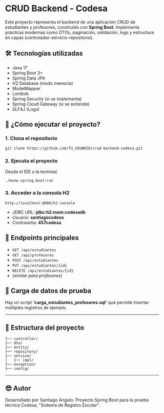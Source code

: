 # CRUD Backend - Codesa

Este proyecto representa el backend de una aplicación CRUD de estudiantes y profesores, construido con **Spring Boot**. Implementa prácticas modernas como DTOs, paginación, validación, logs y estructura en capas (controlador-servicio-repositorio).

## 🛠 Tecnologías utilizadas

- Java 17
- Spring Boot 3+
- Spring Data JPA
- H2 Database (modo memoria)
- ModelMapper
- Lombok
- Spring Security (si se implementa)
- Spring Cloud Gateway (si se extiende)
- SLF4J (Logs)

## 🚀 ¿Cómo ejecutar el proyecto?

### 1. Clona el repositorio

```bash
git clone https://github.com/TU_USUARIO/crud-backend-codesa.git
```

### 2. Ejecuta el proyecto

Desde el IDE o la terminal:

```bash
./mvnw spring-boot:run
```

### 3. Acceder a la consola H2

```
http://localhost:8080/h2-console
```

- JDBC URL: **jdbc:h2:mem:codesadb**
- Usuario: **santiagocodesa**
- Contraseña: **457codesa**

## 📄 Endpoints principales

- `GET /api/estudiantes`
- `GET /api/profesores`
- `POST /api/estudiantes`
- `PUT /api/estudiantes/{id}`
- `DELETE /api/estudiantes/{id}`
- *(similar para profesores)*

## 🧪 Carga de datos de prueba

Hay un script **'carga_estudiantes_profesores.sql'** que permite insertar múltiples registros de ejemplo.


---

## 📂 Estructura del proyecto

```
├── controller/
├── dto/
├── entity/
├── repository/
├── service/
│   ├── impl/
├── exception/
├── config/
```

---

## 😎 Autor

Desarrollado por Santiago Angulo. Proyecto Spring Boot para  la prueba técnica Codesa, "Sistema de Registro Escolar".
